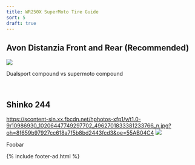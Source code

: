 ```yaml
---
title: WR250X SuperMoto Tire Guide
sort: 5
draft: true
---
```


## Avon Distanzia Front and Rear (Recommended)

<a href='{{ site.staticContentUrl }}articles/wr250r-d606-mt21.jpg' data-featherlight='{{ site.staticContentUrl }}articles/wr250r-d606-mt21.jpg'>
	<img src='{{ site.staticContentUrl }}articles/wr250r-d606-mt21.jpg' class='img-responsive img-rounded'/>
</a>

Dualsport compound vs supermoto compound


<br/>

## Shinko 244

https://scontent-sin.xx.fbcdn.net/hphotos-xfp1/v/t1.0-9/10986930_10206447749297702_4962701833381233766_n.jpg?oh=8f659b97927cc618a7f5b8bd2443fcd3&oe=55AB04C4
<a href='{{ site.staticContentUrl }}articles/wr250r-mitas-c16-c17.jpg' data-featherlight='{{ site.staticContentUrl }}articles/wr250r-mitas-c16-c17.jpg'>
	<img src='{{ site.staticContentUrl }}articles/wr250r-mitas-c16-c17.jpg' class='img-responsive img-rounded'/>
</a>

Foobar

{% include footer-ad.html %}

